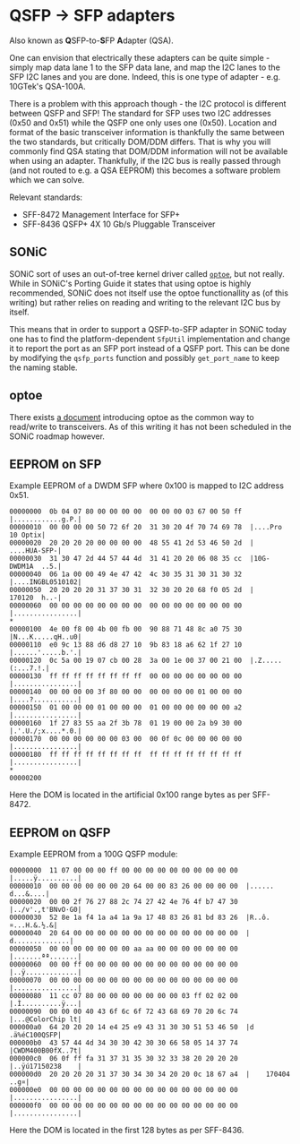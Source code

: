 # QSFP -> SFP adapters

Also known as **Q**SFP-to-**S**FP **A**dapter (QSA).

One can envision that electrically these adapters can be quite simple -
simply map data lane 1 to the SFP data lane, and map the I2C lanes to the SFP I2C lanes and you are done.
Indeed, this is one type of adapter - e.g. 10GTek's QSA-100A.

There is a problem with this approach though - the I2C protocol is different between QSFP and SFP!
The standard for SFP uses two I2C addresses (0x50 and 0x51) while the QSFP one only uses one (0x50).
Location and format of the basic transceiver information is thankfully the same between the two standards, but critically DOM/DDM differs.
That is why you will commonly find QSA stating that DOM/DDM information will not be available when using an adapter.
Thankfully, if the I2C bus is really passed through (and not routed to e.g. a QSA EEPROM) this becomes a software problem which we can solve.

Relevant standards:

 * SFF-8472 Management Interface for SFP+
 * SFF-8436 QSFP+ 4X 10 Gb/s Pluggable Transceiver

## SONiC

SONiC sort of uses an out-of-tree kernel driver called [`optoe`](https://github.com/opencomputeproject/oom/tree/master/optoe), but not really.
While in SONiC's Porting Guide it states that using optoe is highly recommended, SONiC does not itself use the optoe functionallity as
(of this writing) but rather relies on reading and writing to the relevant I2C bus by itself.

This means that in order to support a QSFP-to-SFP adapter in SONiC today one has to find the platform-dependent `SfpUtil` implementation
and change it to report the port as an SFP port instead of a QSFP port. This can be done by modifying the `qsfp_ports` function
and possibly `get_port_name` to keep the naming stable.

## optoe

There exists [a document](https://github.com/Azure/SONiC/blob/master/doc/sfp-refactor/sfp-refactor.md) introducing optoe
as the common way to read/write to transceivers. As of this writing it has not been scheduled in the SONiC roadmap however.

## EEPROM on SFP

Example EEPROM of a DWDM SFP where 0x100 is mapped to I2C address 0x51.
```
00000000  0b 04 07 80 00 00 00 00  00 00 00 03 67 00 50 ff  |............g.P.|
00000010  00 00 00 00 50 72 6f 20  31 30 20 4f 70 74 69 78  |....Pro 10 Optix|
00000020  20 20 20 20 00 00 00 00  48 55 41 2d 53 46 50 2d  |    ....HUA-SFP-|
00000030  31 30 47 2d 44 57 44 4d  31 41 20 20 06 08 35 cc  |10G-DWDM1A  ..5.|
00000040  06 1a 00 00 49 4e 47 42  4c 30 35 31 30 31 30 32  |....INGBL0510102|
00000050  20 20 20 20 31 37 30 31  32 30 20 20 68 f0 05 2d  |    170120  h..-|
00000060  00 00 00 00 00 00 00 00  00 00 00 00 00 00 00 00  |................|
*
00000100  4e 00 f8 00 4b 00 fb 00  90 88 71 48 8c a0 75 30  |N...K.....qH..u0|
00000110  e0 9c 13 88 d6 d8 27 10  9b 83 18 a6 62 1f 27 10  |......'.....b.'.|
00000120  0c 5a 00 19 07 cb 00 28  3a 00 1e 00 37 00 21 00  |.Z.....(:...7.!.|
00000130  ff ff ff ff ff ff ff ff  00 00 00 00 00 00 00 00  |................|
00000140  00 00 00 00 3f 80 00 00  00 00 00 00 01 00 00 00  |....?...........|
00000150  01 00 00 00 01 00 00 00  01 00 00 00 00 00 00 a2  |................|
00000160  1f 27 83 55 aa 2f 3b 78  01 19 00 00 2a b9 30 00  |.'.U./;x....*.0.|
00000170  00 00 00 00 00 00 03 00  00 0f 0c 00 00 00 00 00  |................|
00000180  ff ff ff ff ff ff ff ff  ff ff ff ff ff ff ff ff  |................|
*
00000200
```

Here the DOM is located in the artificial 0x100 range bytes as per SFF-8472.

## EEPROM on QSFP

Example EEPROM from a 100G QSFP module:

```
00000000  11 07 00 00 00 ff 00 00 00 00 00 00 00 00 00 00  |.....ÿ..........|
00000010  00 00 00 00 00 00 20 64 00 00 83 26 00 00 00 00  |...... d...&....|
00000020  00 00 2f 76 27 88 2c 74 27 42 4e 76 4f b7 47 30  |../v'.,t'BNvO·G0|
00000030  52 8e 1a f4 1a a4 1a 9a 17 48 83 26 81 bd 83 26  |R..ô.¤...H.&.½.&|
00000040  20 64 00 00 00 00 00 00 00 00 00 00 00 00 00 00  | d..............|
00000050  00 00 00 00 00 00 00 aa aa 00 00 00 00 00 00 00  |.......ªª.......|
00000060  00 00 ff 00 00 00 00 00 00 00 00 00 00 00 00 00  |..ÿ.............|
00000070  00 00 00 00 00 00 00 00 00 00 00 00 00 00 00 00  |................|
00000080  11 cc 07 80 00 00 00 00 00 00 00 03 ff 02 02 00  |.Ì..........ÿ...|
00000090  00 00 00 40 43 6f 6c 6f 72 43 68 69 70 20 6c 74  |...@ColorChip lt|
000000a0  64 20 20 20 14 e4 25 e9 43 31 30 30 51 53 46 50  |d   .ä%éC100QSFP|
000000b0  43 57 44 4d 34 30 30 42 30 30 66 58 05 14 37 74  |CWDM400B00fX..7t|
000000c0  06 0f ff fa 31 37 31 35 30 32 33 38 20 20 20 20  |..ÿú17150238    |
000000d0  20 20 20 20 31 37 30 34 30 34 20 20 0c 18 67 a4  |    170404  ..g¤|
000000e0  00 00 00 00 00 00 00 00 00 00 00 00 00 00 00 00  |................|
000000f0  00 00 00 00 00 00 00 00 00 00 00 00 00 00 00 00  |................|
```

Here the DOM is located in the first 128 bytes as per SFF-8436.
